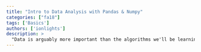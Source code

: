 ```yaml
---
title: "Intro to Data Analysis with Pandas & Numpy"
categories: ["fa18"]
tags: ['Basics']
authors: ['ionlights']
description: >
  "Data is arguably more important than the algorithms we'll be learning this semester - and that data almost always needs to be curated and finagled to really develop an understanding of what the data is trying to tell you."
---
```


 

